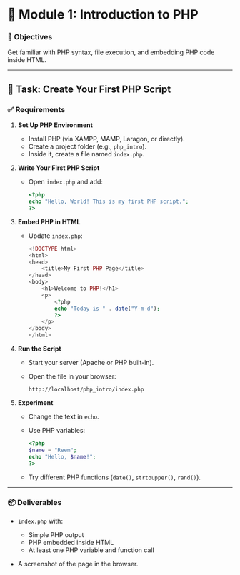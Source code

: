 # 🐘 Module 1: Introduction to PHP

### 🎯 Objectives

Get familiar with PHP syntax, file execution, and embedding PHP code inside HTML.

---
## 🎯 Task: Create Your First PHP Script
### ✅ Requirements

1. **Set Up PHP Environment**

   * Install PHP (via XAMPP, MAMP, Laragon, or directly).
   * Create a project folder (e.g., `php_intro`).
   * Inside it, create a file named `index.php`.

2. **Write Your First PHP Script**

   * Open `index.php` and add:

     ```php
     <?php
     echo "Hello, World! This is my first PHP script.";
     ?>
     ```

3. **Embed PHP in HTML**

   * Update `index.php`:

     ```php
     <!DOCTYPE html>
     <html>
     <head>
         <title>My First PHP Page</title>
     </head>
     <body>
         <h1>Welcome to PHP!</h1>
         <p>
             <?php
             echo "Today is " . date("Y-m-d");
             ?>
         </p>
     </body>
     </html>
     ```

4. **Run the Script**

   * Start your server (Apache or PHP built-in).
   * Open the file in your browser:

     ```
     http://localhost/php_intro/index.php
     ```

5. **Experiment**

   * Change the text in `echo`.
   * Use PHP variables:

     ```php
     <?php
     $name = "Reem";
     echo "Hello, $name!";
     ?>
     ```
   * Try different PHP functions (`date()`, `strtoupper()`, `rand()`).

---

### 📦 Deliverables

* `index.php` with:

  * Simple PHP output
  * PHP embedded inside HTML
  * At least one PHP variable and function call
* A screenshot of the page in the browser.

